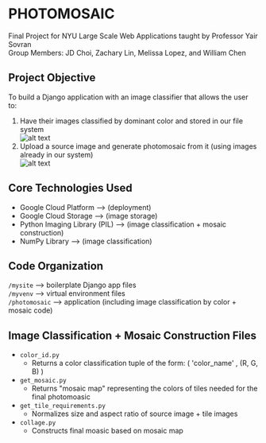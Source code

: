 # PHOTOMOSAIC
Final Project for NYU Large Scale Web Applications taught by Professor Yair Sovran  
Group Members: JD Choi, Zachary Lin, Melissa Lopez, and William Chen

## Project Objective
To build a Django application with an image classifier that allows the user to:
1. Have their images classified by dominant color and stored in our file system  
![alt text](https://preview.ibb.co/fUxNQR/Screen_Shot_2017_12_15_at_2_40_36_PM.png)
2. Upload a source image and generate photomosaic from it (using images already in our system)  
![alt text](https://preview.ibb.co/iJKQem/Screen_Shot_2017_12_15_at_2_40_43_PM.png)

## Core Technologies Used
* Google Cloud Platform --> (deployment)
* Google Cloud Storage --> (image storage)
* Python Imaging Library (PIL) --> (image classification + mosaic construction)
* NumPy Library --> (image classification)

## Code Organization
`/mysite` --> boilerplate Django app files  
`/myvenv` --> virtual environment files  
`/photomosaic` --> application (including image classification by color + mosaic code)  

## Image Classification + Mosaic Construction Files
* `color_id.py`  
  * Returns a color classification tuple of the form: ( 'color_name' , (R, G, B) )
* `get_mosaic.py`  
  * Returns "mosaic map" representing the colors of tiles needed for the final photomoasic
* `get_tile_requirements.py`  
  * Normalizes size and aspect ratio of source image + tile images
* `collage.py`  
  * Constructs final moasic based on mosaic map
